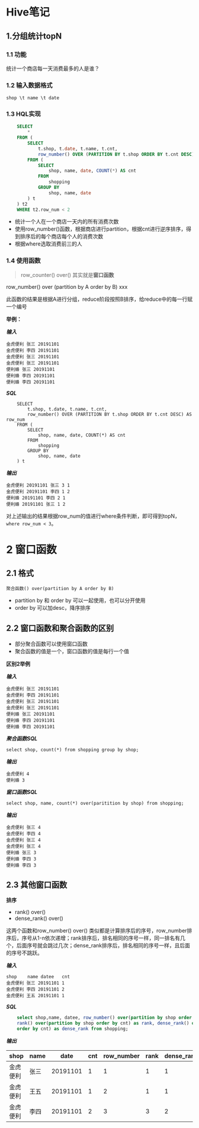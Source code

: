 # Hive笔记
## 1.分组统计topN

### 1.1 功能
统计一个商店每一天消费最多的人是谁？
### 1.2 输入数据格式
	shop \t name \t date
### 1.3 HQL实现
```sql
	SELECT 
		*
	FROM (
		SELECT 
			t.shop, t.date, t.name, t.cnt, 
			row_number() OVER (PARTITION BY t.shop ORDER BY t.cnt DESC) AS row_num
		FROM (
			SELECT 
				shop, name, date, COUNT(*) AS cnt
			FROM 
				shopping
			GROUP BY 
				shop, name, date
		) t
	) t2
	WHERE t2.row_num < 2
```

- 统计一个人在一个商店一天内的所有消费次数
- 使用row_number()函数，根据商店进行partition，根据cnt进行逆序排序，得到排序后的每个商店每个人的消费次数
- 根据where选取消费前三的人


### 1.4 使用函数

> row_counter() over() 其实就是**窗口函数**

row_number() over (partition by A order by B) xxx

此函数的结果是根据A进行分组，reduce阶段按照B排序，给reduce中的每一行赋一个编号

**举例：**

***输入***

	金虎便利 张三 20191101
	金虎便利 李四 20191101
	金虎便利 张三 20191101
	金虎便利 张三 20191101
	便利蜂 张三 20191101
	便利蜂 李四 20191101
	便利蜂 李四 20191101

***SQL***

		SELECT 
			t.shop, t.date, t.name, t.cnt, 
			row_number() OVER (PARTITION BY t.shop ORDER BY t.cnt DESC) AS row_num
		FROM (
			SELECT 
				shop, name, date, COUNT(*) AS cnt
			FROM 
				shopping
			GROUP BY 
				shop, name, date
		) t	

***输出***

	金虎便利 20191101 张三 3 1
	金虎便利 20191101 李四 1 2
	便利蜂 20191101 李四 2 1
	便利蜂 20191101 张三 1 2

对上述输出的结果根据row_num的值进行where条件判断，即可得到topN，`where row_num < 3`。

# 2 窗口函数

## 2.1 格式

	聚合函数() over(partition by A order by B)

- partition by 和 order by 可以一起使用，也可以分开使用
- order by 可以加desc，降序排序

## 2.2 窗口函数和聚合函数的区别
- 部分聚合函数可以使用窗口函数
- 聚合函数的值是一个，窗口函数的值是每行一个值

**区别2举例**

***输入***

	金虎便利 张三 20191101
	金虎便利 李四 20191101
	金虎便利 张三 20191101
	金虎便利 张三 20191101
	便利蜂 张三 20191101
	便利蜂 李四 20191101
	便利蜂 李四 20191101

***聚合函数SQL***

	select shop, count(*) from shopping group by shop;

***输出***

	金虎便利 4
	便利蜂 3

***窗口函数SQL***

	select shop, name, count(*) over(paritition by shop) from shopping;

***输出***

	金虎便利 张三 4
	金虎便利 李四 4
	金虎便利 张三 4
	金虎便利 张三 4
	便利蜂 张三 3
	便利蜂 李四 3
	便利蜂 李四 3

## 2.3 其他窗口函数

**排序**

- rank() over()
- dense_rank() over()

这两个函数和row_number() over() 类似都是计算排序后的序号，row_number排序后，序号从1-n依次递增；rank排序后，排名相同的序号一样，同一排名有几个，后面序号就会跳过几次；dense_rank排序后，排名相同的序号一样，且后面的序号不跳跃。

***输入***

	shop    name datee   cnt
	金虎便利 张三 20191101 1
	金虎便利 李四 20191101 2
	金虎便利 王五 20191101 1


***SQL***
```sql
	select shop,name, datee, row_number() over(partition by shop order by cnt) as row_number, 
	rank() over(partition by shop order by cnt) as rank, dense_rank() over(partition by shop
	order by cnt) as dense_rank from shopping;
```

***输出***

shop   | name  |  date  | cnt  | row_number | rank | dense_rank
------ | ----- | ------ | ---- | ---------- | ---- | --------
金虎便利 | 张三 | 20191101 | 1 | 1 | 1 | 1
金虎便利 | 王五 | 20191101 | 1 | 2 | 1 | 1
金虎便利 | 李四 | 20191101 | 2 | 3 | 3 | 2

